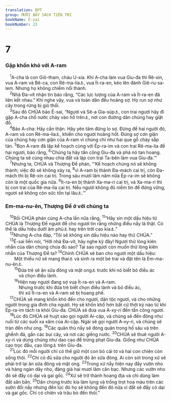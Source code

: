 ```yaml
---
translation: BPT
group: MƯỜI BẢY SÁCH TIÊN TRI
bookName: Ê-sai 
bookNumber: 23
---
```


<div class="title"><h1>7</h1><h3>Gặp khốn khó với A-ram</h3></div>
<span class="verse es_7_1"> <sup>1</sup>A-cha là con Giô-tham, cháu U-xia. Khi A-cha làm vua Giu-đa thì Rê-xin, vua A-ram và Bê-ca, con Rê-ma-lia<a data-toggle="tooltip" data-placement="bottom" title="Một vua của xứ Ít-ra-en miền Bắc.">⚓</a>, vua Ít-ra-en, kéo lên đánh Giê-ru-sa-lem. Nhưng họ không chiếm nổi thành.<br/></span>
<span class="verse es_7_2"> <sup>2</sup>Nhà Đa-vít nhận tin báo rằng, “Các lực lượng của A-ram và Ít-ra-en đã liên kết nhau.” Khi nghe vậy, vua và toàn dân đều hoảng sợ. Họ run sợ như cây trong rừng bị gió thổi.<br/></span>
<span class="verse es_7_3"> <sup>3</sup>Sau đó CHÚA bảo Ê-sai, “Ngươi và Sê-a Gia-súp<a data-toggle="tooltip" data-placement="bottom" title="Tên nầy nghĩa là “chỉ có một ít người trở về.”">⚓</a>, con trai ngươi hãy đi gặp A-cha chỗ nước chảy vào hồ trên<a data-toggle="tooltip" data-placement="bottom" title="Có thể là hồ Xi-lôm nằm ở cuối thành Đa-vít, ngay phía trên hồ cũ mà nay gọi là Hồ Đỏ.">⚓</a>, nơi con đường dân chúng hay giặt đồ.<br/></span>
<span class="verse es_7_4"> <sup>4</sup>Bảo A-cha: Hãy cẩn thận. Hãy yên tâm đừng lo sợ. Đừng để hai người đó, A-ram và con Rê-ma-lia<a data-toggle="tooltip" data-placement="bottom" title="Tức Bê-ca, vua của xứ Ít-ra-en miền Bắc. Ông cai trị khoảng năm 740–731 trước Công nguyên.">⚓</a>, khiến cho ngươi hoảng hốt. Đừng sợ cơn giận của chúng hay cơn giận của A-ram vì chúng chỉ như hai que gỗ cháy sắp tàn.</span>
<span class="verse es_7_5"><sup>5</sup>Bọn A-ram đã lập kế hoạch cùng với Ép-ra-im và con trai Rê-ma-lia để hại ngươi, bảo rằng,</span>
<span class="verse es_7_6"><sup>6</sup>‘Chúng ta hãy tấn công Giu-đa và phá nó tan hoang. Chúng ta sẽ cùng nhau chia đất và lập con trai Ta-bên làm vua Giu-đa.’”<br/></span>
<span class="verse es_7_7"> <sup>7</sup>Nhưng ta, CHÚA và Thượng Đế phán, “‘Kế hoạch chúng nó sẽ không thành; việc đó sẽ không xảy ra,</span>
<span class="verse es_7_8"><sup>8</sup>vì A-ram bị thành Đa-mách cai trị, còn Đa-mách thì bị Rê-xin cai trị. Trong sáu mươi lăm năm nữa Ép-ra-im sẽ không còn là một quốc gia nữa.</span>
<span class="verse es_7_9"><sup>9</sup>Ít-ra-en bị thành Xa-ma-ri cai trị, và Xa-ma-ri thì bị con trai của Rê-ma-lia cai trị. Nếu ngươi không đủ niềm tin để đứng vững, ngươi sẽ không còn sức tồn tại lâu<a data-toggle="tooltip" data-placement="bottom" title="Đây là một lối chơi chữ có nghĩa là “Nếu ngươi không tin, thì cũng không ai tin ngươi.”">⚓</a>.’”<br/></span>
<div class="title"><h3>Em-ma-nu-ên, Thượng Đế ở với chúng ta</h3></div>
<span class="verse es_7_10"> <sup>10</sup>Rồi CHÚA phán cùng A-cha lần nữa rằng,</span>
<span class="verse es_7_11"><sup>11</sup>“Hãy xin một dấu hiệu từ CHÚA là Thượng Đế ngươi để cho ngươi tin rằng những điều nầy là thật. Có thể là dấu hiệu dưới âm phủ<a data-toggle="tooltip" data-placement="bottom" title="Hay “Hãy làm cho lời thỉnh cầu của ngươi thật sâu.” Từ ngữ “thỉnh cầu” trong tiếng Hê-bơ-rơ nghe như “âm phủ.”">⚓</a> hay trên trời cao kia<a data-toggle="tooltip" data-placement="bottom" title="Nguyên văn, “Hãy làm cho lời thỉnh cầu ngươi thật cao.”">⚓</a>.”<br/></span>
<span class="verse es_7_12"> <sup>12</sup>Nhưng A-cha đáp, “Tôi sẽ không xin dấu hiệu nào hay thử CHÚA.”<br/></span>
<span class="verse es_7_13"> <sup>13</sup>Ê-sai liền nói, “Hỡi nhà Đa-vít, hãy nghe kỹ đây! Ngươi thử lòng kiên nhẫn của dân chúng chưa đủ sao? Tại sao ngươi còn muốn thử lòng kiên nhẫn của Thượng Đế ta?</span>
<span class="verse es_7_14"><sup>14</sup>Chính CHÚA sẽ ban cho ngươi một dấu hiệu:<br/>  Một thiếu nữ sẽ mang thai<a data-toggle="tooltip" data-placement="bottom" title="Hay “Hãy nhìn thiếu nữ đang mang thai.” Bản cổ Hi-lạp (mà sách Ma 1:23 trích dẫn) dịch là “trinh nữ” cho nên câu nầy đọc như sau, “Nầy một trinh nữ sẽ mang thai.”">⚓</a> và sinh ra một bé trai và đặt tên là Em-ma-nu-ên<a data-toggle="tooltip" data-placement="bottom" title="Nghĩa là “Thượng Đế ở với chúng ta.”">⚓</a>.<br/></span>
<span class="verse es_7_15">  <sup>15</sup>Đứa trẻ sẽ ăn sữa đông và mật ong<a data-toggle="tooltip" data-placement="bottom" title="Đây muốn nói đến đồ ăn cứng lần đầu tiên cho em bé ăn. Đây cũng là loại đồ ăn mà người nghèo có thể ăn được. Xem câu 22.">⚓</a> trước khi nó biết bỏ điều ác<br/>   và chọn điều lành.<br/></span>
<span class="verse es_7_16">  <sup>16</sup>Hiện nay ngươi đang sợ vua Ít-ra-en và A-ram.<br/>   Nhưng trước khi đứa trẻ biết chọn điều lành và bỏ điều ác,<br/>   thì xứ Ít-ra-en và A-ram sẽ bị hoang phế.<br/></span>
<span class="verse es_7_17"> <sup>17</sup>CHÚA sẽ mang khốn khó đến cho ngươi, dân tộc ngươi, và cho những người trong gia đình cha ngươi. Họ sẽ khốn khổ hơn bất cứ thời kỳ nào từ khi Ép-ra-im tách ra khỏi Giu-đa. CHÚA sẽ đưa vua A-xy-ri đến tấn công ngươi.<br/></span>
<span class="verse es_7_18"> <sup>18</sup>Lúc đó CHÚA sẽ huýt sáo gọi người Ai-cập, và chúng sẽ đến đông như ruồi từ các suối xa xăm của Ai-cập. Ngài sẽ gọi người A-xy-ri, và chúng sẽ tràn đến như ong.</span>
<span class="verse es_7_19"><sup>19</sup>Các quân thù nầy sẽ đóng quân trong hố sâu và trên ghềnh đá, gần các bụi cây, và nơi các giếng nước.</span>
<span class="verse es_7_20"><sup>20</sup>CHÚA sẽ thuê người A-xy-ri và dùng chúng như dao cạo để trừng phạt Giu-đa. Giống như CHÚA cạo trọc đầu, cạo lông<a data-toggle="tooltip" data-placement="bottom" title="Nghĩa là dân Giu-đa sẽ bị sỉ nhục và bị đối xử như tôi mọi.">⚓</a> trên Giu-đa.<br/></span>
<span class="verse es_7_21"> <sup>21</sup>Lúc đó mỗi người chỉ có thể giữ một con bò cái tơ và hai con chiên còn sống thôi.</span>
<span class="verse es_7_22"><sup>22</sup>Chỉ có đủ sữa cho người đó ăn sữa đông. Ai còn sót trong xứ sẽ phải trở lại ăn sữa đông và mật ong.</span>
<span class="verse es_7_23"><sup>23</sup>Trong xứ nầy hiện nay đầy vườn nho và hàng ngàn dây nho, đáng giá hai mươi lăm cân bạc. Nhưng các vườn nho đó sẽ đầy cỏ dại và gai gốc.</span>
<span class="verse es_7_24"><sup>24</sup>Xứ sẽ trở thành hoang địa và chỉ dùng làm đất săn bắn.</span>
<span class="verse es_7_25"><sup>25</sup>Dân chúng trước kia làm lụng và trồng trọt hoa màu trên các sườn đồi nầy nhưng đến lúc đó họ sẽ không đến đó nữa vì đất sẽ đầy cỏ dại và gai gốc. Chỉ có chiên và trâu bò đến thôi.”<br/></span>
